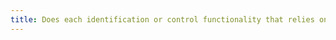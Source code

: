 ```yaml
---
title: Does each identification or control functionality that relies on the use of [biological characteristics](#biological-characteristics) of the user have an alternative method?
---
```

